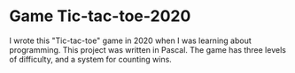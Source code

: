 # Game Tic-tac-toe-2020

I wrote this "Tic-tac-toe" game in 2020 when I was learning about programming. This project was written in Pascal. The game has three levels of difficulty, and a system for counting wins.
